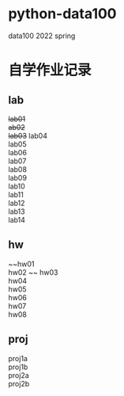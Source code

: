 # python-data100
data100 2022 spring

# 自学作业记录
## lab
~~lab01  
ab02  
lab03~~
lab04  
lab05  
lab06  
lab07  
lab08  
lab09  
lab10  
lab11  
lab12  
lab13  
lab14  
## hw
~~hw01  
hw02  ~~
hw03  
hw04  
hw05  
hw06  
hw07  
hw08  
## proj
proj1a  
proj1b  
proj2a  
proj2b  
